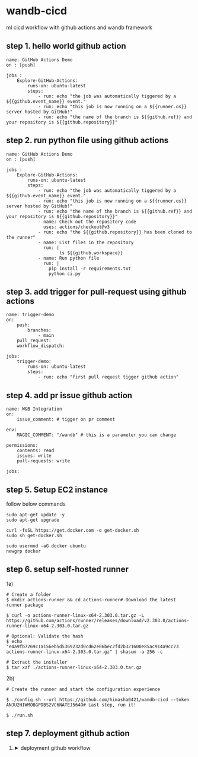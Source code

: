 # wandb-cicd
ml cicd workflow with github actions and wandb framework

## step 1. hello world github action 
```
name: GitHub Actions Demo
on : [push]

jobs :
    Explore-GitHub-Actions:
        runs-on: ubuntu-latest
        steps:
            - run: echo "the job was automatically tiggered by a ${{github.event_name}} event."
            - run: echo "this job is now running on a ${{runner.os}} server hosted by GitHub!"
            - run: echo "the name of the branch is ${{github.ref}} and your repository is ${{github.repository}}"
```

## step 2. run python file using github actions

```
name: GitHub Actions Demo
on : [push]

jobs :
    Explore-GitHub-Actions:
        runs-on: ubuntu-latest
        steps:
            - run: echo "the job was automatically tiggered by a ${{github.event_name}} event."
            - run: echo "this job is now running on a ${{runner.os}} server hosted by GitHub!"
            - run: echo "the name of the branch is ${{github.ref}} and your repository is ${{github.repository}}"
            - name: Check out the repository code
              uses: actions/checkout@v3
            - run: echo "the ${{github.repository}} has been cloned to the runner"
            - name: List files in the repository
              run: |
                    ls ${{github.workspace}}
            - name: Run python file
              run: |
                pip install -r requirements.txt
                python ci.py

```

## step 3. add trigger for pull-request using github actions

```
name: trigger-demo
on: 
    push:
        branches:
            - main
    pull_request:
    workflow_dispatch:

jobs:
    trigger-demo:
        runs-on: ubuntu-latest
        steps:
            - run: echo "first pull request tigger github action"
```

## step 4. add pr issue github action

```
name: W&B Integration
on:
    issue_comment: # tigger on pr comment

env:
    MAGIC_COMMENT: "/wandb" # this is a parameter you can change

permissions:
    contents: read
    issues: write
    pull-requests: write

jobs:
```



## step 5. Setup EC2 instance

follow below commands 

```
sudo apt-get update -y
sudo apt-get upgrade

curl -fsSL https://get.docker.com -o get-docker.sh
sudo sh get-docker.sh

sudo usermod -aG docker ubuntu
newgrp docker
```
## step 6. setup self-hosted runner

1a)
```
# Create a folder
$ mkdir actions-runner && cd actions-runner# Download the latest runner package

$ curl -o actions-runner-linux-x64-2.303.0.tar.gz -L https://github.com/actions/runner/releases/download/v2.303.0/actions-runner-linux-x64-2.303.0.tar.gz

# Optional: Validate the hash
$ echo "e4a9fb7269c1a156eb5d5369232d0cd62e06bec2fd2b321600e85ac914a9cc73  actions-runner-linux-x64-2.303.0.tar.gz" | shasum -a 256 -c

# Extract the installer
$ tar xzf ./actions-runner-linux-x64-2.303.0.tar.gz
```

2b)

```
# Create the runner and start the configuration experience

$ ./config.sh --url https://github.com/himasha0421/wandb-cicd --token ANJU2HIWMOBGPDBS2VC6NATEJ564O# Last step, run it!

$ ./run.sh
```

## step 7. deployment github action

<ol>
<li> <details><summary>deployment github workflow</summary><blockquote>
  <details><summary>

    name: deployment
        on:
            issue_comment:

        env:
            MAGIC_COMMENT: "/deploy" # this is a parameter you can change

        permissions:
            contents: read
            issues: write
            pull-requests: write
            deployments: write

        jobs:
            integration:
                name: Continuous Integration
                runs-on: ubuntu-latest
                steps:
                - name: Checkout Code
                    uses: actions/checkout@v3
                    with:
                        ref: dev
            
                - name: Lint code
                    run: echo "Linting repository"
            
                - name: Run unit tests
                    run: echo "Running unit tests"

            build-and-push-ecr-image:
                if: (github.event.issue.pull_request != null) && (github.event.comment.body == '/deploy')
                name: Continuous Delivery
                needs: integration
                runs-on: ubuntu-latest
                steps:
                    -   name: Checkout Code
                        uses: actions/checkout@v3
                        with:
                            ref: dev
            
                    -   name: Install Utilities
                        run: |
                            pip install -r requirements.txt
                            sudo apt-get update
                            sudo apt-get install -y jq unzip
                            python src/model_deployment.py
                        env:
                            ENTITY: 'himasha'
                            PROJECT: 'mnist-experiment'
                            REGISTRY: 'mnist-registry'
                            TAG: 'production-candidate'
                            WANDB_API_KEY: ${{secrets.WANDB_API_KEY}}

                    -   name: Configure AWS credentials
                        uses: aws-actions/configure-aws-credentials@v1
                        with:
                            aws-access-key-id: ${{ secrets.AWS_ACCESS_KEY_ID }}
                            aws-secret-access-key: ${{ secrets.AWS_SECRET_ACCESS_KEY }}
                            aws-region: ${{ secrets.AWS_REGION }}

                    -   name: Login to Amazon ECR
                        id: login-ecr
                        uses: aws-actions/amazon-ecr-login@v1
            
                    -   name: Build, tag, and push image to Amazon ECR
                        id: build-image
                        env:
                            ECR_REGISTRY: ${{ steps.login-ecr.outputs.registry }}
                            ECR_REPOSITORY: ${{ secrets.ECR_REPOSITORY_NAME }}
                            IMAGE_TAG: latest
                        run: |
                            # Build a docker container and
                            # push it to ECR so that it can
                            # be deployed to ECS.
                            docker build -t $ECR_REGISTRY/$ECR_REPOSITORY:$IMAGE_TAG .
                            docker push $ECR_REGISTRY/$ECR_REPOSITORY:$IMAGE_TAG
                            echo "::set-output name=image::$ECR_REGISTRY/$ECR_REPOSITORY:$IMAGE_TAG"

            Continuous-Deployment:
                name: AWS Deployment
                needs: build-and-push-ecr-image
                runs-on: aws-cicd-host
                steps:
                    -   name: Checkout
                        uses: actions/checkout@v3
                        with:
                            ref: dev

                    -   name: Configure AWS credentials
                        uses: aws-actions/configure-aws-credentials@v1
                        with:
                            aws-access-key-id: ${{ secrets.AWS_ACCESS_KEY_ID }}
                            aws-secret-access-key: ${{ secrets.AWS_SECRET_ACCESS_KEY }}
                            aws-region: ${{ secrets.AWS_REGION }}

                    -   name: Login to Amazon ECR
                        id: login-ecr
                        uses: aws-actions/amazon-ecr-login@v1

                    -   name: Pull latest images
                        run: |
                            docker pull ${{secrets.AWS_ECR_LOGIN_URI}}/${{ secrets.ECR_REPOSITORY_NAME }}:latest
                        
                        # - name: Stop and remove  container if running
                        #   run: |
                        #    docker ps -q --filter "name=mltest" | grep -q . && docker stop mltest && docker rm -fv mltest
                    
                    -   name: Run Docker Image to serve users
                        run: |
                            docker run -d -p 8080:8080 --ipc="host" --name=mltest -e 'AWS_ACCESS_KEY_ID=${{ secrets.AWS_ACCESS_KEY_ID }}' -e 'AWS_SECRET_ACCESS_KEY=${{ secrets.AWS_SECRET_ACCESS_KEY }}' -e 'AWS_REGION=${{ secrets.AWS_REGION }}'  ${{secrets.AWS_ECR_LOGIN_URI}}/${{ secrets.ECR_REPOSITORY_NAME }}:latest
                    -   name: Clean previous images and containers
                        run: |
                            docker system prune -f
</summary><blockquote>
</li>
</ol>





















